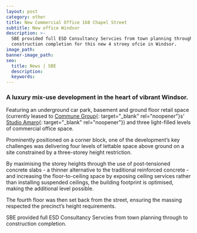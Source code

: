 ```yaml
---
layout: post
category: other
title: New Commercial Office 168 Chapel Street
subtitle: New office Windsor
description: >-
  SBE provided full ESD Consultancy Servcies from town planning through to
  construction completion for this new 4 stroey ofcie in Windsor.
image_path:
banner-image_path:
seo:
  title: News | SBE
  description:
  keywords:
---
```

### A luxury mix-use development in the heart of vibrant Windsor.

Featuring an underground car park, basement and ground floor retail space (currently leased to [Commune Group](https://www.communegroup.com.au/){: target="_blank" rel="noopener"}s’ [Studio Amaro](https://www.broadsheet.com.au/melbourne/windsor/restaurants/studio-amaro){: target="_blank" rel="noopener"}) and three light-filled levels of commercial office space.

Prominently positioned on a corner block, one of the development’s key challenges was delivering four levels of lettable space above ground on a site constrained by a three-storey height restriction.

By maximising the storey heights through the use of post-tensioned concrete slabs - a thinner alternative to the traditional reinforced concrete - and increasing the floor-to-ceiling space by exposing ceiling services rather than installing suspended ceilings, the building footprint is optimised, making the additional level possible.

The fourth floor was then set back from the street, ensuring the massing respected the precinct’s height requirements.

SBE provided full ESD Consultancy Servcies from town planning through to construction completion.